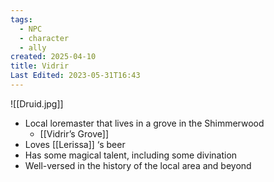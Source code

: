 ```yaml
---
tags:
  - NPC
  - character
  - ally
created: 2025-04-10
title: Vidrir
Last Edited: 2023-05-31T16:43
---
```


![[Druid.jpg]]

- Local loremaster that lives in a grove in the Shimmerwood
    - [[Vidrir’s Grove]]
- Loves [[Lerissa]] ‘s beer
- Has some magical talent, including some divination
- Well-versed in the history of the local area and beyond